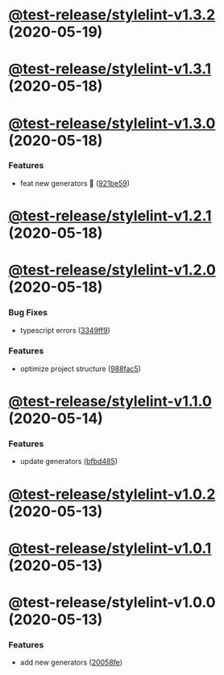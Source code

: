 # [@test-release/stylelint-v1.3.2](https://github.com/developer239/test-release/compare/@test-release/stylelint-v1.3.1...@test-release/stylelint-v1.3.2) (2020-05-19)

# [@test-release/stylelint-v1.3.1](https://github.com/developer239/test-release/compare/@test-release/stylelint-v1.3.0...@test-release/stylelint-v1.3.1) (2020-05-18)

# [@test-release/stylelint-v1.3.0](https://github.com/developer239/test-release/compare/@test-release/stylelint-v1.2.1...@test-release/stylelint-v1.3.0) (2020-05-18)


### Features

* feat new generators 🚀 ([921be59](https://github.com/developer239/test-release/commit/921be594daa33c441152bedeadd92f62c386b32a))

# [@test-release/stylelint-v1.2.1](https://github.com/developer239/test-release/compare/@test-release/stylelint-v1.2.0...@test-release/stylelint-v1.2.1) (2020-05-18)

# [@test-release/stylelint-v1.2.0](https://github.com/developer239/test-release/compare/@test-release/stylelint-v1.1.0...@test-release/stylelint-v1.2.0) (2020-05-18)

### Bug Fixes

- typescript errors ([3349ff9](https://github.com/developer239/test-release/commit/3349ff94597eb987ca2838a4ea13d4741c0011d2))

### Features

- optimize project structure ([988fac5](https://github.com/developer239/test-release/commit/988fac53f36fdd32798c23ccacec1b9d616134c1))

# [@test-release/stylelint-v1.1.0](https://github.com/developer239/test-release/compare/@test-release/stylelint-v1.0.2...@test-release/stylelint-v1.1.0) (2020-05-14)

### Features

- update generators ([bfbd485](https://github.com/developer239/test-release/commit/bfbd4850822545dca7934d0e5a50523a96afefec))

# [@test-release/stylelint-v1.0.2](https://github.com/developer239/test-release/compare/@test-release/stylelint-v1.0.1...@test-release/stylelint-v1.0.2) (2020-05-13)

# [@test-release/stylelint-v1.0.1](https://github.com/developer239/test-release/compare/@test-release/stylelint-v1.0.0...@test-release/stylelint-v1.0.1) (2020-05-13)

# @test-release/stylelint-v1.0.0 (2020-05-13)

### Features

- add new generators ([20058fe](https://github.com/developer239/test-release/commit/20058fe613e07bd37ece1115a21f55b95e295358))
